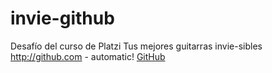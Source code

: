 # invie-github
Desafío del curso de Platzi
Tus mejores guitarras invie-sibles
http://github.com - automatic!
[GitHub](http://github.com)

